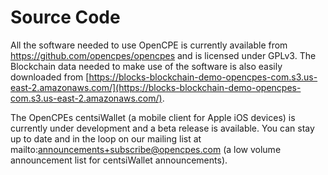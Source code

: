 # Source Code

All the software needed to use OpenCPE is currently available from https://github.com/opencpes/opencpes and is licensed under GPLv3. The Blockchain data needed to make use of the software is also easily downloaded from [https://blocks-blockchain-demo-opencpes-com.s3.us-east-2.amazonaws.com/](https://blocks-blockchain-demo-opencpes-com.s3.us-east-2.amazonaws.com/).

The OpenCPEs centsiWallet (a mobile client for Apple iOS devices) is currently under development and a beta release is available. You can stay up to date and in the loop on our mailing list at mailto:announcements+subscribe@opencpes.com (a low volume announcement list for centsiWallet announcements).

